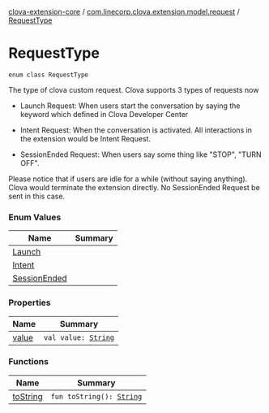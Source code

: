 [clova-extension-core](../../index.md) / [com.linecorp.clova.extension.model.request](../index.md) / [RequestType](./index.md)

# RequestType

`enum class RequestType`

The type of clova custom request. Clova supports 3 types of requests now

* Launch Request:
When users start the conversation by saying the keyword which defined in Clova Developer Center

* Intent Request:
When the conversation is activated. All interactions in the extension would be Intent Request.

* SessionEnded Request:
When users say some thing like "STOP", "TURN OFF".

Please notice that if users are idle for a while (without saying anything). Clova would terminate the extension directly.
No SessionEnded Request be sent in this case.

### Enum Values

| Name | Summary |
|---|---|
| [Launch](-launch.md) |  |
| [Intent](-intent.md) |  |
| [SessionEnded](-session-ended.md) |  |

### Properties

| Name | Summary |
|---|---|
| [value](value.md) | `val value: `[`String`](https://kotlinlang.org/api/latest/jvm/stdlib/kotlin/-string/index.html) |

### Functions

| Name | Summary |
|---|---|
| [toString](to-string.md) | `fun toString(): `[`String`](https://kotlinlang.org/api/latest/jvm/stdlib/kotlin/-string/index.html) |
